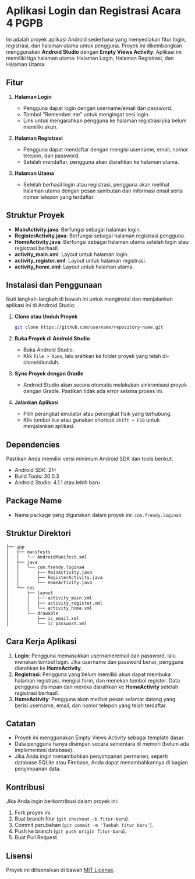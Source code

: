 # Aplikasi Login dan Registrasi Acara 4 PGPB

Ini adalah proyek aplikasi Android sederhana yang menyediakan fitur login, registrasi, dan halaman utama untuk pengguna. Proyek ini dikembangkan menggunakan **Android Studio** dengan **Empty Views Activity**. Aplikasi ini memiliki tiga halaman utama: Halaman Login, Halaman Registrasi, dan Halaman Utama.

## Fitur
1. **Halaman Login**
   - Pengguna dapat login dengan username/email dan password.
   - Tombol "Remember me" untuk mengingat sesi login.
   - Link untuk mengarahkan pengguna ke halaman registrasi jika belum memiliki akun.

2. **Halaman Registrasi**
   - Pengguna dapat mendaftar dengan mengisi username, email, nomor telepon, dan password.
   - Setelah mendaftar, pengguna akan diarahkan ke halaman utama.

3. **Halaman Utama**
   - Setelah berhasil login atau registrasi, pengguna akan melihat halaman utama dengan pesan sambutan dan informasi email serta nomor telepon yang terdaftar.

## Struktur Proyek
- **MainActivity.java**: Berfungsi sebagai halaman login.
- **RegisterActivity.java**: Berfungsi sebagai halaman registrasi pengguna.
- **HomeActivity.java**: Berfungsi sebagai halaman utama setelah login atau registrasi berhasil.
- **activity_main.xml**: Layout untuk halaman login.
- **activity_register.xml**: Layout untuk halaman registrasi.
- **activity_home.xml**: Layout untuk halaman utama.

## Instalasi dan Penggunaan
Ikuti langkah-langkah di bawah ini untuk menginstal dan menjalankan aplikasi ini di Android Studio:

1. **Clone atau Unduh Proyek**
   ```bash
   git clone https://github.com/username/repository-name.git
   ```
   
2. **Buka Proyek di Android Studio**
   - Buka Android Studio.
   - Klik `File > Open`, lalu arahkan ke folder proyek yang telah di-clone/diunduh.
   
3. **Sync Proyek dengan Gradle**
   - Android Studio akan secara otomatis melakukan sinkronisasi proyek dengan Gradle. Pastikan tidak ada error selama proses ini.

4. **Jalankan Aplikasi**
   - Pilih perangkat emulator atau perangkat fisik yang terhubung.
   - Klik tombol `Run` atau gunakan shortcut `Shift + F10` untuk menjalankan aplikasi.

## Dependencies
Pastikan Anda memiliki versi minimum Android SDK dan tools berikut:
- Android SDK: 21+
- Build Tools: 30.0.3
- Android Studio: 4.1.1 atau lebih baru

## Package Name
- Nama package yang digunakan dalam proyek ini: `com.frendy.logina4`.

## Struktur Direktori
```
├── app
│   ├── manifests
│   │   └── AndroidManifest.xml
│   ├── java
│   │   └── com.frendy.logina4
│   │       ├── MainActivity.java
│   │       ├── RegisterActivity.java
│   │       └── HomeActivity.java
│   └── res
│       ├── layout
│       │   ├── activity_main.xml
│       │   ├── activity_register.xml
│       │   └── activity_home.xml
│       └── drawable
│           ├── ic_email.xml
│           └── ic_password.xml
```

## Cara Kerja Aplikasi
1. **Login**: Pengguna memasukkan username/email dan password, lalu menekan tombol login. Jika username dan password benar, pengguna diarahkan ke **HomeActivity**.
2. **Registrasi**: Pengguna yang belum memiliki akun dapat membuka halaman registrasi, mengisi form, dan menekan tombol register. Data pengguna disimpan dan mereka diarahkan ke **HomeActivity** setelah registrasi berhasil.
3. **HomeActivity**: Pengguna akan melihat pesan selamat datang yang berisi username, email, dan nomor telepon yang telah terdaftar.

## Catatan
- Proyek ini menggunakan Empty Views Activity sebagai template dasar.
- Data pengguna hanya disimpan secara sementara di memori (belum ada implementasi database).
- Jika Anda ingin menambahkan penyimpanan permanen, seperti database SQLite atau Firebase, Anda dapat menambahkannya di bagian penyimpanan data.

## Kontribusi
Jika Anda ingin berkontribusi dalam proyek ini:
1. Fork proyek ini.
2. Buat branch fitur (`git checkout -b fitur-baru`).
3. Commit perubahan (`git commit -m 'Tambah fitur baru'`).
4. Push ke branch (`git push origin fitur-baru`).
5. Buat Pull Request.

## Lisensi
Proyek ini dilisensikan di bawah [MIT License](LICENSE).
